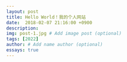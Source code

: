 ```yaml
---
layout: post
title: Hello World！我的个人网站
date:  2018-02-07 21:16:00 +0900
description: 
img: post-1.jpg # Add image post (optional)
tags: [2022]
author: # Add name author (optional)
essays: true
---
```




